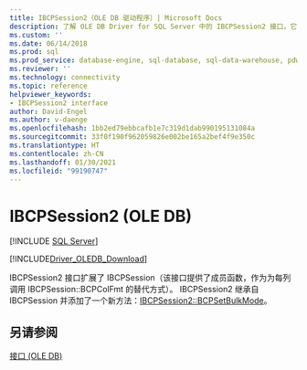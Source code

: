 ```yaml
---
title: IBCPSession2（OLE DB 驱动程序）| Microsoft Docs
description: 了解 OLE DB Driver for SQL Server 中的 IBCPSession2 接口，它提供了 BCPSetBulkMode，这是对每列 IBCPSession::BCPColFmt 的替代。
ms.custom: ''
ms.date: 06/14/2018
ms.prod: sql
ms.prod_service: database-engine, sql-database, sql-data-warehouse, pdw
ms.reviewer: ''
ms.technology: connectivity
ms.topic: reference
helpviewer_keywords:
- IBCPSession2 interface
author: David-Engel
ms.author: v-daenge
ms.openlocfilehash: 1bb2ed79ebbcafb1e7c319d1dab990195131084a
ms.sourcegitcommit: 33f0f190f962059826e002be165a2bef4f9e350c
ms.translationtype: HT
ms.contentlocale: zh-CN
ms.lasthandoff: 01/30/2021
ms.locfileid: "99190747"
---
```

# <a name="ibcpsession2-ole-db"></a>IBCPSession2 (OLE DB)
[!INCLUDE [SQL Server](../../../includes/applies-to-version/sql-asdb-asdbmi-asa-pdw.md)]

[!INCLUDE[Driver_OLEDB_Download](../../../includes/driver_oledb_download.md)]

  IBCPSession2 接口扩展了 IBCPSession（该接口提供了成员函数，作为为每列调用 IBCPSession::BCPColFmt 的替代方式）。  IBCPSession2 继承自 IBCPSession 并添加了一个新方法：[IBCPSession2::BCPSetBulkMode](../../oledb/ole-db-interfaces/ibcpsession2-bcpsetbulkmode.md)。  
  
## <a name="see-also"></a>另请参阅  
 [接口 (OLE DB)](../../oledb/ole-db-interfaces/oledb-driver-for-sql-server-ole-db-interfaces.md)
  
  
